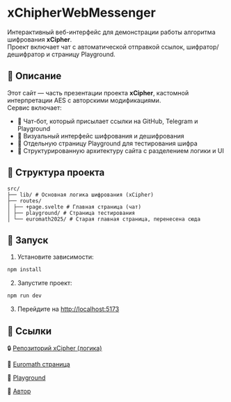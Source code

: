 # xChipherWebMessenger

Интерактивный веб-интерфейс для демонстрации работы алгоритма шифрования **xCipher**.  
Проект включает чат с автоматической отправкой ссылок, шифратор/дешифратор и страницу Playground.

## 🧠 Описание

Этот сайт — часть презентации проекта **xCipher**, кастомной интерпретации AES с авторскими модификациями.  
Сервис включает:

- 💬 Чат-бот, который присылает ссылки на GitHub, Telegram и Playground
- 🔐 Визуальный интерфейс шифрования и дешифрования
- 🧪 Отдельную страницу Playground для тестирования шифра
- 📁 Структурированную архитектуру сайта с разделением логики и UI

## 📂 Структура проекта

```
src/
├── lib/ # Основная логика шифрования (xCipher)
├── routes/
│ ├── +page.svelte # Главная страница (чат)
│ ├── playground/ # Страница тестирования
│ └── euromath2025/ # Старая главная страница, перенесена сюда
```


## 🚀 Запуск

1. Установите зависимости:

```bash
npm install
```

2. Запустите проект:
```bash
npm run dev
```

3. Перейдите на [http://localhost:5173](http://localhost:5173)

## 🔗 Ссылки

🔒 [Репозиторий xCipher (логика)](https://github.com/jsteff0/xCipher)

🧠 [Euromath страница](https://www.xcipher.link/euromath2025)

🧪 [Playground](https://www.xcipher.link/playground)

👤 [Автор](https://t.me/jsteff0)